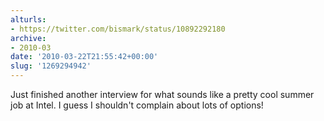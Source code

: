```yaml
---
alturls:
- https://twitter.com/bismark/status/10892292180
archive:
- 2010-03
date: '2010-03-22T21:55:42+00:00'
slug: '1269294942'
---
```


Just finished another interview for what sounds like a pretty cool summer job at Intel.  I guess I shouldn't complain about lots of options!


